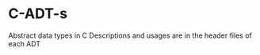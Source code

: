 C-ADT-s
=======

Abstract data types in C
Descriptions and usages are in the header files of each ADT
